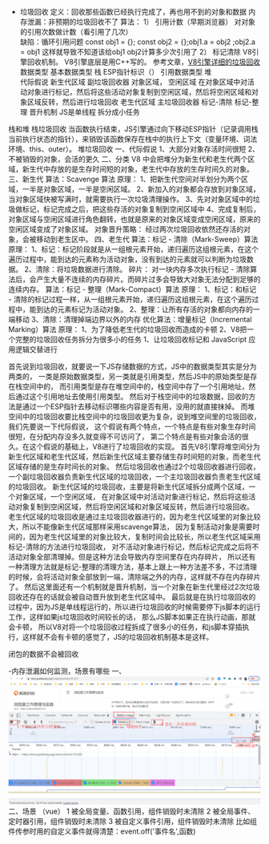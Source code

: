 
- 垃圾回收
  定义：回收那些函数已经执行完成了，再也用不到的对象和数据
  内存泄漏：非预期的垃圾回收不了
  算法：
  1） 引用计数（早期浏览器） 对对象的引用次数做计数（看引用了几次）  
  缺陷：循环引用问题  const obj1 = {}; const obj2 = {};obj1.a = obj2 ;obj2.a = obj1 这样就导致不知道该给obj1 obj2计算多少次引用了
  2） 标记清除
  V8引擎回收机制。
  V8引擎底层是用C++写的。
  参考文章，[V8引擎详细的垃圾回收](https://time.geekbang.org/column/article/131233)
  数据类型
  基本数据类型
    栈
      ESP指针标识（）
  引用数据类型
    堆  
      代际假说
        新生代区域
          副垃圾回收器
            对象区域， 空闲区域  在对象区域中对活动对象进行标记，然后将这些活动对象复制到空闲区域，然后将空闲区域和对象区域反转，然后进行垃圾回收
        老生代区域
          主垃圾回收器
          标记-清除  标记-整理
        晋升机制
        JS是单线程 拆分成小任务

栈和堆
栈垃圾回收
当函数执行结束，JS引擎通过向下移动ESP指针（记录调用栈当前执行状态的指针），来销毁该函数保存在栈中的执行上下文（变量环境、词法环境、this、outer）。
堆垃圾回收
一、代际假说
1、大部分对象存活时间很短
2、不被销毁的对象，会活的更久
二、分类
V8 中会把堆分为新生代和老生代两个区域，新生代中存放的是生存时间短的对象，老生代中存放的生存时间久的对象。
三、新生代
算法：Scavenge 算法
原理：
1、把新生代空间对半划分为两个区域，一半是对象区域，一半是空闲区域。
2、新加入的对象都会存放到对象区域，当对象区域快被写满时，就需要执行一次垃圾清理操作。
3、先对对象区域中的垃圾做标记，标记完成之后，把这些存活的对象复制到空闲区域中
4、完成复制后，对象区域与空闲区域进行角色翻转，也就是原来的对象区域变成空闲区域，原来的空闲区域变成了对象区域。
对象晋升策略：
经过两次垃圾回收依然还存活的对象，会被移动到老生区中。
四、老生代
算法：标记 - 清除（Mark-Sweep）算法
原理：
1、标记：标记阶段就是从一组根元素开始，递归遍历这组根元素，在这个遍历过程中，能到达的元素称为活动对象，没有到达的元素就可以判断为垃圾数据。
2、清除：将垃圾数据进行清除。
碎片：
对一块内存多次执行标记 - 清除算法后，会产生大量不连续的内存碎片。而碎片过多会导致大对象无法分配到足够的连续内存。
算法：标记 - 整理（Mark-Compact）算法
原理：
1、标记：和标记 - 清除的标记过程一样，从一组根元素开始，递归遍历这组根元素，在这个遍历过程中，能到达的元素标记为活动对象。
2、整理：让所有存活的对象都向内存的一端移动
3、清除：清理掉端边界以外的内存
优化算法：增量标记（Incremental Marking）算法
原理：
1、为了降低老生代的垃圾回收而造成的卡顿
2、V8把一个完整的垃圾回收任务拆分为很多小的任务
1、让垃圾回收标记和 JavaScript 应用逻辑交替进行

首先说到垃圾回收，就要说一下JS存储数据的方式，JS中的数据类型其实是分为两类的，
一类是原始数据类型，另一类就是引用类型，然后JS中的原始类型是存在栈空间中的，
而引用类型是存在堆空间中的，栈空间中存了一个引用地址，然后通过这个引用地址去使用引用类型。
然后对于栈空间中的垃圾数据，回收的方法是通过一个ESP指针去移动标识哪些内容是否有用，没用的就直接抹掉。
而堆空间中的垃圾回收要比栈空间中的垃圾回收更为复杂，说到堆空间里的垃圾回收，我们先要说一下代际假说，
这个假说有两个特点，一个特点是有些对象生存时间很短，在分配内存没多久就变得不可访问了，
第二个特点是有些对象会活的很久。在这个假说的基础上，V8进行了垃圾回收的实现。
首先V8引擎将堆空间分为新生代区域和老生代区域，然后新生代区域主要存储生存时间短的对象，而老生代区域存储的是生存时间长的对象。
然后垃圾回收也通过2个垃圾回收器进行回收，一个副垃圾回收器负责新生代区域的垃圾回收，一个主垃圾回收器负责老生代区域的垃圾回收。
新生代区域的垃圾回收，主要是将新生代区域拆分成两个区域，一个对象区域，一个空闲区域，
在对象区域中对活动对象进行标记，然后将这些活动对象复制到空闲区域，然后将空闲区域和对象区域反转，然后进行垃圾回收。
老生代区域的垃圾回收是通过主垃圾回收器进行的，因为老生代区域里的对象比较大，所以不能像新生代区域那样采用scavenge算法，
因为复制活动对象是需要时间的，因为老生代区域里的对象比较大，复制时间会比较长，所以老生代区域采用标记-清除的方法进行垃圾回收，
对不活动对象进行标记，然后标记完成之后将不活动对象全部清理掉。但是这种方法会导致内存空间里存在内存碎片，
所以还有一种清理方法就是标记-整理的清理方法，基本上跟上一种方法差不多，不过清理的时候，会将活动对象全部放到一端，清除端之外的内存，这样就不存在内存碎片了。
然后这里面还有一个机制就是晋升机制，当一个对象在新生代里经过2次垃圾回收还存在的话就会被自动晋升放到老生代区域中。
最后就是在执行垃圾回收的过程中，因为JS是单线程运行的，所以进行垃圾回收的时候需要停下js脚本的运行工作，这样如果js垃圾回收时间较长的话，
那么JS脚本如果正在执行动画，那就会卡顿， 所以V8对将一个垃圾回收过程拆成了很多小的任务，和js脚本穿插执行，这样就不会有卡顿的感觉了，JS的垃圾回收机制基本是这样。

闭包的数据不会被回收

-内存泄漏如何监测，场景有哪些
一、![浏览器看一段时间内的内存占用量 检测内存变化](.浏览器_images/151f605b.png)
二、场景 （vue）
  1 被全局变量、函数引用，组件销毁时未清除
  2 被全局事件、定时器引用，组件销毁时未清除 
  3 被自定义事件引用，组件销毁时未清除  比如组件传参时用的自定义事件就得清楚：event.off('事件名',函数)
  
